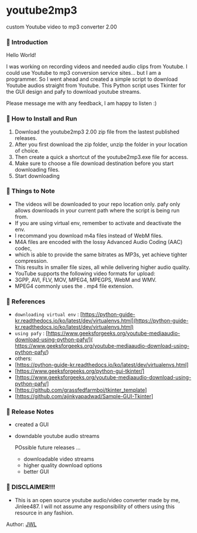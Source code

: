 

# youtube2mp3
custom Youtube video to mp3 converter 2.00
### 👋 Introduction 

Hello World! 

I was working on recording videos and needed audio clips from Youtube.
I could use Youtube to mp3 conversion service sites... but I am a programmer. 
So I went ahead and created a simple script to download Youtube audios straight from Youtube.
This Python script uses Tkinter for the GUI design and pafy to download youtube streams.

Please message me with any feedback, I am happy to listen :)
### 📑 How to Install and Run

1. Download the youtube2mp3 2.00 zip file from the lastest published releases.
2. After you first download the zip folder, unzip the folder in your location of choice.
3. Then create a quick a shortcut of the youtube2mp3.exe file for access.
4. Make sure to choose a file download destination before you start downloading files.
5. Start downloading
### 📑 Things to Note 

- The videos will be downloaded to your repo location only. pafy only allows downloads in your current path where the script is being run from.
- If you are using virtual env, remember to activate and deactivate the env.
- I recommand you download m4a files instead of WebM files.
- M4A files are encoded with the lossy Advanced Audio Coding (AAC) codec,
- which is able to provide the same bitrates as MP3s, yet achieve tighter compression.
- This results in smaller file sizes, all while delivering higher audio quality.
- YouTube supports the following video formats for upload: 
- 3GPP, AVI, FLV, MOV, MPEG4, MPEGPS, WebM and WMV. 
- MPEG4 commonly uses the . mp4 file extension. 
### 📑 References
- `downloading virtual env` : [https://python-guide-kr.readthedocs.io/ko/latest/dev/virtualenvs.html](https://python-guide-kr.readthedocs.io/ko/latest/dev/virtualenvs.html)
- `using pafy` : [https://www.geeksforgeeks.org/youtube-mediaaudio-download-using-python-pafy/]( https://www.geeksforgeeks.org/youtube-mediaaudio-download-using-python-pafy/)
- others: 
- [https://python-guide-kr.readthedocs.io/ko/latest/dev/virtualenvs.html]
- [https://www.geeksforgeeks.org/python-gui-tkinter/]
- [https://www.geeksforgeeks.org/youtube-mediaaudio-download-using-python-pafy/]
- [https://github.com/grassfedfarmboi/tkinter_template]
- [https://github.com/ajinkyapadwad/Sample-GUI-Tkinter]

### 📑 Release Notes
- created a GUI 
- downdable youtube audio streams

    POssible future releases ... 
    - downloadable video streams
    - higher quality download options
    - better GUI 
### 👋 DISCLAIMER!!!
- This is an open source youtube audio/video converter made by me, Jinlee487. I will not assume any responsibility of others using this resource in any fashion.


Author: <a href="https://github.com/jinlee487">JWL</a>
